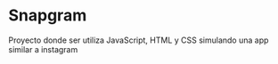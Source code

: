 # Snapgram
Proyecto donde ser utiliza JavaScript, HTML y CSS simulando una app similar a instagram 

